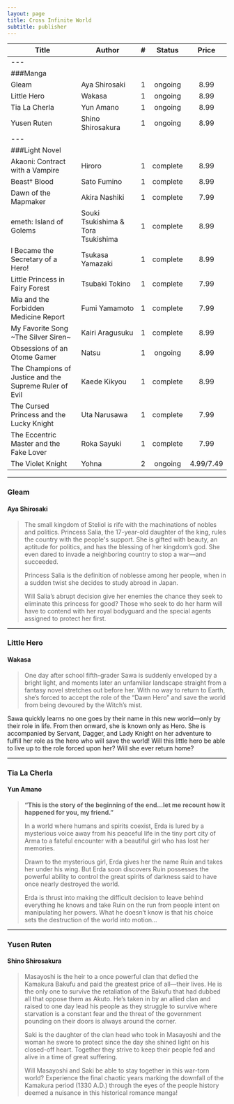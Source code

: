 ```yaml
---
layout: page
title: Cross Infinite World
subtitle: publisher
---
```


|Title | Author |  #  | Status | Price |
|-|-|:-:|:-:|:-:|
|---
| ###Manga
| Gleam | Aya Shirosaki | 1 | ongoing | 8.99 |
| Little Hero | Wakasa | 1 | ongoing | 8.99 |
| Tia La Cherla | Yun Amano | 1 | ongoing | 8.99 |
| Yusen Ruten | Shino Shirosakura | 1 | ongoing | 8.99 |
|---
| ###Light Novel
| Akaoni: Contract with a Vampire | Hiroro | 1 | complete | 8.99 |
| Beast† Blood | Sato Fumino | 1 | complete | 8.99 |
| Dawn of the Mapmaker | Akira Nashiki | 1 | complete | 7.99 |
| emeth: Island of Golems | Souki Tsukishima & Tora Tsukishima | 1 | complete | 8.99 |
| I Became the Secretary of a Hero! | Tsukasa Yamazaki | 1 | complete | 8.99 |
| Little Princess in Fairy Forest | Tsubaki Tokino | 1 | complete | 7.99 |
| Mia and the Forbidden Medicine Report | Fumi Yamamoto | 1 | complete | 7.99 |
| My Favorite Song ~The Silver Siren~ | Kairi Aragusuku | 1 | complete | 8.99 |
| Obsessions of an Otome Gamer | Natsu | 1 | ongoing | 8.99 |
| The Champions of Justice and the Supreme Ruler of Evil | Kaede Kikyou | 1 | complete | 8.99 |
| The Cursed Princess and the Lucky Knight | Uta Narusawa | 1 | complete | 7.99 |
| The Eccentric Master and the Fake Lover | Roka Sayuki | 1 | complete | 7.99 |
| The Violet Knight | Yohna | 2 | ongoing | 4.99/7.49 |

---

### Gleam
#### Aya Shirosaki
>The small kingdom of Steliol is rife with the machinations of nobles and politics. Princess Salia, the 17-year-old daughter of the king, rules the country with the people's support. She is gifted with beauty, an aptitude for politics, and has the blessing of her kingdom’s god. She even dared to invade a neighboring country to stop a war—and succeeded.
>
>Princess Salia is the definition of noblesse among her people, when in a sudden twist she decides to study abroad in Japan.
>
>Will Salia’s abrupt decision give her enemies the chance they seek to eliminate this princess for good? Those who seek to do her harm will have to contend with her royal bodyguard and the special agents assigned to protect her first.

---

### Little Hero
#### Wakasa
>One day after school fifth-grader Sawa is suddenly enveloped by a bright light, and moments later an unfamiliar landscape straight from a fantasy novel stretches out before her. With no way to return to Earth, she’s forced to accept the role of the “Dawn Hero” and save the world from being devoured by the Witch’s mist.
>
Sawa quickly learns no one goes by their name in this new world—only by their role in life. From then onward, she is known only as Hero. She is accompanied by Servant, Dagger, and Lady Knight on her adventure to fulfill her role as the hero who will save the world! Will this little hero be able to live up to the role forced upon her? Will she ever return home?

---

### Tia La Cherla
#### Yun Amano
>**“This is the story of the beginning of the end…let me recount how it happened for you, my friend.”**
>
>In a world where humans and spirits coexist, Erda is lured by a mysterious voice away from his peaceful life in the tiny port city of Arma to a fateful encounter with a beautiful girl who has lost her memories.
>
>Drawn to the mysterious girl, Erda gives her the name Ruin and takes her under his wing. But Erda soon discovers Ruin possesses the powerful ability to control the great spirits of darkness said to have once nearly destroyed the world.
>
>Erda is thrust into making the difficult decision to leave behind everything he knows and take Ruin on the run from people intent on manipulating her powers. What he doesn’t know is that his choice sets the destruction of the world into motion…

---

### Yusen Ruten
#### Shino Shirosakura
> Masayoshi is the heir to a once powerful clan that defied the Kamakura Bakufu and paid the greatest price of all—their lives. He is the only one to survive the retaliation of the Bakufu that had dubbed all that oppose them as Akuto. He’s taken in by an allied clan and raised to one day lead his people as they struggle to survive where starvation is a constant fear and the threat of the government pounding on their doors is always around the corner.
>
>Saki is the daughter of the clan head who took in Masayoshi and the woman he swore to protect since the day she shined light on his closed-off heart. Together they strive to keep their people fed and alive in a time of great suffering.
>
>Will Masayoshi and Saki be able to stay together in this war-torn world? Experience the final chaotic years marking the downfall of the Kamakura period (1330 A.D.) through the eyes of the people history deemed a nuisance in this historical romance manga!
